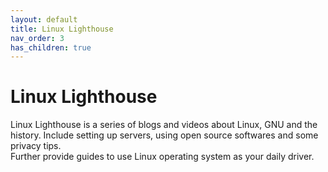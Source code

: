 ```yaml
---
layout: default
title: Linux Lighthouse
nav_order: 3
has_children: true
---
```

# Linux Lighthouse
Linux Lighthouse is a series of blogs and videos about Linux, GNU and the history. Include setting up servers, using open source softwares and some privacy tips.  
Further provide guides to use Linux operating system as your daily driver.  